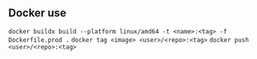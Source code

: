 ## Docker use
`docker buildx build --platform linux/amd64 -t <name>:<tag> -f Dockerfile.prod .`
`docker tag <image> <user>/<repo>:<tag>`
`docker push <user>/<repo>:<tag>`